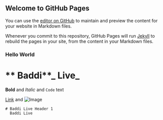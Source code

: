 ## Welcome to GitHub Pages

You can use the [editor on GitHub](https://github.com/kbaddi/kbaddi.github.io/edit/master/index.md) to maintain and preview the content for your website in Markdown files.

Whenever you commit to this repository, GitHub Pages will run [Jekyll](https://jekyllrb.com/) to rebuild the pages in your site, from the content in your Markdown files.

### Hello World

# ** Baddi**_ Live_




**Bold** and _Italic_ and `Code` text

[Link](url) and ![Image](src)
```
# Baddi Live Header 1
  Baddi Live	

